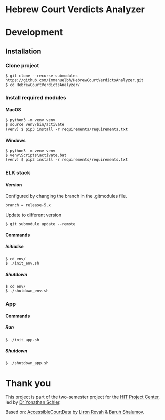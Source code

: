 # Hebrew Court Verdicts Analyzer

# Development
## Installation
### Clone project
```
$ git clone --recurse-submodules https://github.com/Immanuelbh/HebrewCourtVerdictsAnalyzer.git
$ cd HebrewCourtVerdictsAnalyzer/
```
### Install required modules
#### MacOS
```
$ python3 -m venv venv
$ source venv/bin/activate
(venv) $ pip3 install -r requirements/requirements.txt
```
#### Windows
```
$ python3 -m venv venv
$ venv\Scripts\activate.bat
(venv) $ pip3 install -r requirements/requirements.txt
```
### ELK stack
#### Version
Configured by changing the branch in the .gitmodules file.
```
branch = release-5.x
```
Update to different version
```
$ git submodule update --remote
```
#### Commands
##### Initialise
```
$ cd env/
$ ./init_env.sh
```

##### Shutdown
```
$ cd env/
$ ./shutdown_env.sh
```
### App
#### Commands
##### Run
```
$ ./init_app.sh
```
##### Shutdown
```
$ ./shutdown_app.sh
```


# Thank you
This project is part of the two-semester project for the [HIT Project Center](http://www.hitprojectscenter.com/), led by [Dr Yonathan Schler](https://www.hit.ac.il/faculty_staff/%D7%99%D7%94%D7%95%D7%A0%D7%AA%D7%9F_%D7%A9%D7%9C%D7%A8).

Based on: [AccessibleCourtData](https://github.com/liron7722/AccessibleCourtData) by [Liron Revah](https://github.com/liron7722) & [Baruh Shalumov](https://github.com/bstyle4ever).
